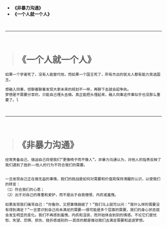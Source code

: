 - **《非暴力沟通》**
- **《一个人就一个人》**


<br/>

***
<br/>

># 《一个人就一个人》

```
如果一个学者死了，没有人能替代他，而如果一个国王死了，所有杰出的犹太人都有能力竞选国王。

想融入同事，但聊着聊着发现大家未来的规划不一样，再聊下去就会起争执。
梦想是不需要分享的，只能自己埋头去做。真正能把头埋起来，融入同事这件事似乎也没那么重要了。l
```



<br/>

***
<br/>

># 《非暴力沟通》

```
经常责备自己、强迫自己将使我们“更像椅子而不像人”。非暴力沟通认为，对他人的指责反映了我们遇到了挫折——他人的行为不符合我们的需要。


一旦发现自己正在做无益的事情，我们的挑战是如何对需要和价值观保持清醒的认识，以使我们的转变：
（1）符合我们的心愿；
（2）出于对自己的尊重和爱护，而不是出于自我憎恨、内疚或羞愧。

如果发现我们痛骂自己：“你看你，又把事情搞砸了！”我们马上就可以问：“我什么样的需要没有得到满足？”一旦意识到自己尚未满足的需要——很可能是多个层面的需要，我们的身心状态就会发生明显的变化。我们不再感到羞愧、内疚和沮丧，而开始体会到别的情感。不论它们是忧愁、失望、恐惧、悲伤、挫折感或别的——其目的都是推动我们去满足需要和追逐梦想。
```